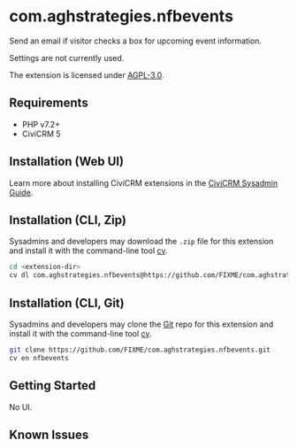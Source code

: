 # com.aghstrategies.nfbevents


Send an email if visitor checks a box for upcoming event information.

Settings are not currently used.

The extension is licensed under [AGPL-3.0](LICENSE.txt).

## Requirements

* PHP v7.2+
* CiviCRM 5

## Installation (Web UI)

Learn more about installing CiviCRM extensions in the [CiviCRM Sysadmin Guide](https://docs.civicrm.org/sysadmin/en/latest/customize/extensions/).

## Installation (CLI, Zip)

Sysadmins and developers may download the `.zip` file for this extension and
install it with the command-line tool [cv](https://github.com/civicrm/cv).

```bash
cd <extension-dir>
cv dl com.aghstrategies.nfbevents@https://github.com/FIXME/com.aghstrategies.nfbevents/archive/master.zip
```

## Installation (CLI, Git)

Sysadmins and developers may clone the [Git](https://en.wikipedia.org/wiki/Git) repo for this extension and
install it with the command-line tool [cv](https://github.com/civicrm/cv).

```bash
git clone https://github.com/FIXME/com.aghstrategies.nfbevents.git
cv en nfbevents
```

## Getting Started

No UI.

## Known Issues

